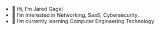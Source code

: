 - 👋 Hi, I’m Jared Gagel
- 👀 I’m interested in Networking, SaaS, Cybersecurity. 
- 🌱 I’m currently learning Computer Engineering Technology


<!---
jkgagel/jkgagel is a ✨ special ✨ repository because its `README.md` (this file) appears on your GitHub profile.
You can click the Preview link to take a look at your changes.
--->
